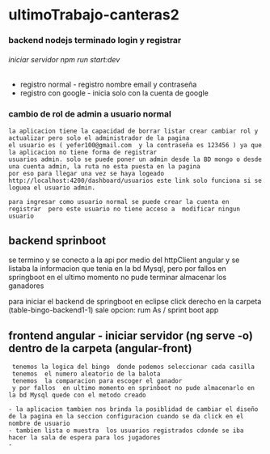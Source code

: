 # ultimoTrabajo-canteras2



### backend nodejs terminado login y registrar
###### iniciar servidor  npm run start:dev
   - registro normal - registro  nombre email y contraseña 
   - registro con google - inicia solo con la cuenta de google 

### cambio de rol  de admin a usuario normal 
    la aplicacion tiene la capacidad de borrar listar crear cambiar rol y actualizar pero solo el administrador de la pagina
    el usuario es ( yefer100@gmail.com  y la contraseña es 123456 ) ya que la aplicacion no tiene forma de registrar
    usuarios admin. solo se puede poner un admin desde la BD mongo o desde una cuenta admin, la ruta no esta puesta en la pagina 
    por eso para llegar una vez se haya logeado http://localhost:4200/dashboard/usuarios este link solo funciona si se loguea el usuario admin.
    
    para ingresar como usuario normal se puede crear la cuenta en registrar  pero este usuario no tiene acceso a  modificar ningun usuario
    
## backend sprinboot 
   se  termino  y se conecto a la api por medio del httpClient angular y se listaba la informacion que tenia en la bd Mysql,
   pero por fallos en springboot en el ultimo momento no pude terminar almacenar los ganadores 
   
   para iniciar  el backend de springboot en eclipse click derecho en la carpeta (table-bingo-backend1-1) sale opcion: rum As  / sprint boot app 
   
## frontend angular - iniciar  servidor  (ng serve -o) dentro de la carpeta (angular-front)
     tenemos la logica del bingo  donde podemos seleccionar cada casilla 
     tenemos  el numero aleatorio de la balota 
     tenemos  la comparacion para escoger el ganador 
     y por fallos  en ultimo momento en sprinboot no pude almacenarlo en la bd Mysql quede con el metodo creado 
      
    - la aplicacion tambien nos brinda la posiblidad de cambiar el diseño de la pagina en la seccion configuracion cuando se da click en el nombre de usuario 
    - tambien lista o muestra  los usuarios registrados cdonde se iba hacer la sala de espera para los jugadores 
    -
   
   
    
    

